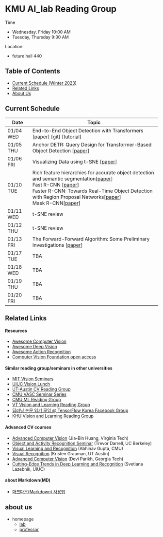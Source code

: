 # KMU AI_lab Reading Group

Time
- Wednesday, Friday 10:00 AM
- Tuesday, Thursday  9:30 AM

Location
- future hall 440

## Table of Contents

- [Current Schedule (Winter 2023)](#current-schedule)
- [Related Links](#related-links)
- [About Us](#about-us)

## Current Schedule

| Date  | Topic                      |
|-------|----------------------------|
| 01/04 WED | End-to-End Object Detection with Transformers [[paper](https://arxiv.org/abs/2005.12872)] [[git](https://github.com/facebookresearch/detr)]  [[tutorial](https://github.com/facebookresearch/detr)] |
| 01/05 THU | Anchor DETR: Query Design for Transformer-Based Object Detection [[paper](https://arxiv.org/pdf/2109.07107.pdf)]  |
| 01/06 FRI | Visualizing Data using t-SNE [[paper](https://www.jmlr.org/papers/volume9/vandermaaten08a/vandermaaten08a.pdf)] |
| 01/10 TUE | Rich feature hierarchies for accurate object detection and semantic segmentation[[paper](https://arxiv.org/abs/1311.2524)] <br/> Fast R-CNN [[paper](https://arxiv.org/abs/1504.08083)] <br/> Faster R-CNN: Towards Real-Time Object Detection with Region Proposal Networks[[paper](https://arxiv.org/abs/1506.01497)] <br/> Mask R-CNN[[paper](https://arxiv.org/abs/1703.06870)] |
| 01/11 WED | t-SNE  review |
| 01/12 THU | t-SNE  review |
| 01/13 FRI | The Forward-Forward Algorithm: Some Preliminary Investigations [[paper](https://www.cs.toronto.edu/~hinton/FFA13.pdf)]  |
| 01/17 TUE | TBA |
| 01/18 WED | TBA |
| 01/19 THU | TBA |
| 01/20 FRI | TBA |

## Related Links

#### Resources
- [Awesome Computer Vision](https://github.com/jbhuang0604/awesome-computer-vision)
- [Awesome Deep Vision](https://github.com/kjw0612/awesome-deep-vision)
- [Awesome Action Recognition](https://github.com/jinwchoi/awesome-action-recognition)
- [Computer Vision Foundation open access](http://openaccess.thecvf.com/menu.py)

#### Similar reading group/seminars in other universities
- [MIT Vision Seminars](https://sites.google.com/view/visionseminar)
- [UIUC Vision Lunch](http://vision.cs.illinois.edu/vision_website/)
- [UT-Austin CV Reading Group](http://vision.cs.utexas.edu/readinggroup/)
- [CMU VASC Seminar Series](http://ri.cmu.edu/events/category/vasc-seminar-series/list/?tribe_paged=1&tribe_event_display=past)
- [CMU ML Reading Group](http://www.cs.cmu.edu/~aarti/SMLRG/schedule.html)
- [VT Vision and Learning Reading Group](https://github.com/vt-vl-lab/reading_group)
- [딥러닝 논문 읽기 모임 @ TensorFlow Korea Facebook Group](https://www.youtube.com/playlist?list=PLXiK3f5MOQ760xYLb2eWbtOKOwUC-bByj)
- [KHU Vision and Learning Reading Group](https://github.com/khuvll/reading_group)

#### Advanced CV courses
- [Advanced Computer Vision](https://filebox.ece.vt.edu/~jbhuang/teaching/ece6554/sp17/index.html) (Jia-Bin Huang, Virginia Tech)
- [Object and Activity Recognition Seminar](https://sites.google.com/site/ucbcs29443/) (Trevor Darrell, UC Berkeley)
- [Visual Learning and Recognition](http://graphics.cs.cmu.edu/courses/16-824/2017_spring/) (Abhinav Gupta, CMU)
- [Visual Recognition](http://vision.cs.utexas.edu/381V-fall2016/) (Kristen Grauman, UT Austin)
- [Advanced Computer Vision](https://filebox.ece.vt.edu/~S16ECE6554/) (Devi Parikh, Georgia Tech)
- [Cutting-Edge Trends in Deep Learning and Recognition](http://slazebni.cs.illinois.edu/spring17) (Svetlana Lazebnik, UIUC)

#### about Markdown(MD)
- [마크다운(Markdown) 사용법](https://gist.github.com/ihoneymon/652be052a0727ad59601)

## about us
- homepage
  - [lab](http://ailab.kookmin.ac.kr)
  - [professor](https://sites.google.com/view/soochahnlee/home)


